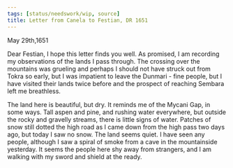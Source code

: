 ```yaml
---
tags: [status/needswork/wip, source]
title: Letter from Canela to Festian, DR 1651
---
```

 
May 29th,1651

Dear Festian,
I hope this letter finds you well. As promised, I am recording my observations of the lands I pass through. The crossing over the mountains was grueling and perhaps I should not have struck out from Tokra so early, but I was impatient to leave the Dunmari - fine people, but I have visited their lands twice before and the prospect of reaching Sembara left me breathless.

The land here is beautiful, but dry. It reminds me of the Mycani Gap, in some ways. Tall aspen and pine, and rushing water everywhere, but outside the rocky and gravelly streams, there is little signs of water. Patches of snow still dotted the high road as I came down from the high pass two days ago, but today I saw no snow. The land seems quiet. I have seen any people, although I saw a spiral of smoke from a cave in the mountainside yesterday. It seems the people here shy away from strangers, and I am walking with my sword and shield at the ready.